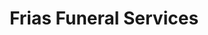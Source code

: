 ---
title: "Frias Funeral Services"
url: /quezon-city/frias-funeral-services/
shop: Bestattungen
---